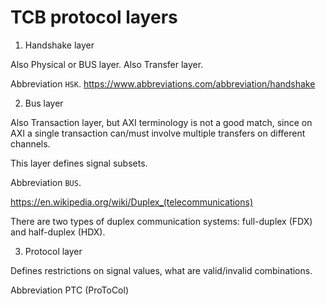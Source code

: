 # TCB protocol layers

1. Handshake layer

Also Physical or BUS layer.
Also Transfer layer.

Abbreviation `HSK`.
https://www.abbreviations.com/abbreviation/handshake

2. Bus layer

Also Transaction layer, but AXI terminology is not a good match,
since on AXI a single transaction can/must involve multiple transfers on different channels.

This layer defines signal subsets.

Abbreviation `BUS`.

https://en.wikipedia.org/wiki/Duplex_(telecommunications)

There are two types of duplex communication systems: full-duplex (FDX) and half-duplex (HDX).

3. Protocol layer

Defines restrictions on signal values, what are valid/invalid combinations.

Abbreviation PTC (ProToCol)